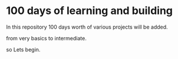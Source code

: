 # 100 days of learning and building

In this repository 100 days worth of various projects will be added.

from very basics to intermediate.

so Lets begin.
